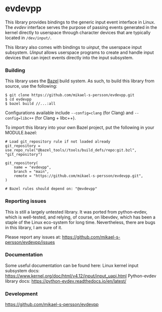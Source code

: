 # evdevpp

<p>
    <a href="https://github.com/mikael-s-persson/evdevpp/blob/main/LICENSE"></a>
</p>

This library provides bindings to the generic input event interface in Linux.
The *evdev* interface serves the purpose of passing events generated in the
kernel directly to userspace through character devices that are typically
located in `/dev/input/`.

This library also comes with bindings to *uinput*, the userspace input
subsystem. *Uinput* allows userspace programs to create and handle input devices
that can inject events directly into the input subsystem.

### Building

This library uses the [Bazel](https://bazel.build/) build system. As such, to
build this library from source, use the following:

```
$ git clone https://github.com/mikael-s-persson/evdevpp.git
$ cd evdevpp
$ bazel build //...:all
```

Configurations available include `--config=clang` (for Clang) and `--config=libc++` (for Clang + libc++).

To import this library into your own Bazel project, put the following in your MODULE.bazel:

```
# Load git_repository rule if not loaded already
git_repository = use_repo_rule("@bazel_tools//tools/build_defs/repo:git.bzl", "git_repository")

git_repository(
    name = "evdevpp",
    branch = "main",
    remote = "https://github.com/mikael-s-persson/evdevpp.git",
)

# Bazel rules should depend on: "@evdevpp"
```

### Reporting issues

This is still a largely untested library. It was ported from python-evdev, which is well-tested, and
relying, of course, on libevdev, which has been a staple of the Linux eco-system for long time.
Nevertheless, there are bugs in this library, I am sure of it.

Please report any issues at: https://github.com/mikael-s-persson/evdevpp/issues

### Documentation

Some useful documentation can be found here:
Linux kernel input subsystem docs: https://www.kernel.org/doc/html/v4.12/input/input_uapi.html
Python-evdev library docs: https://python-evdev.readthedocs.io/en/latest/

### Development

https://github.com/mikael-s-persson/evdevpp
